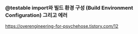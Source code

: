 ### @testable import와 빌드 환경 구성 (Build Environment Configuration) 그리고 에러

https://overengineering-for-psychehose.tistory.com/12
